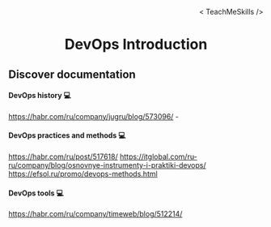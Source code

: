 <p align='right'>< TeachMeSkills /></p>
<h1 align='center'>DevOps Introduction</h1>

## Discover documentation
#### DevOps history 💻
https://habr.com/ru/company/jugru/blog/573096/ - 


#### DevOps practices and methods 💻

https://habr.com/ru/post/517618/
https://itglobal.com/ru-ru/company/blog/osnovnye-instrumenty-i-praktiki-devops/
https://efsol.ru/promo/devops-methods.html

#### DevOps tools 💻

https://habr.com/ru/company/timeweb/blog/512214/